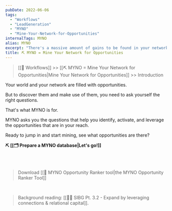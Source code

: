 ```yaml
---
pubDate: 2022-06-06
tags:
  - "Workflows"
  - "LeadGeneration"
  - "MYNO"
  - "Mine-Your-Network-for-Opportunities"
internalTags: MYNO
alias: MYNO
excerpt: "There's a massive amount of gains to be found in your network... so long as you know how to spot and leverage the opportunities. This workflow takes you through the process step by step."
title: ⛏️ MYNO = Mine Your Network for Opportunities
---
```


> [[🔁 Workflows]] >> [[⛏️ MYNO = Mine Your Network for Opportunities|Mine Your Network for Opportunities]] >> Introduction

Your world and your network are filled with opportunities.

But to discover them and make use of them, you need to ask yourself the right questions.

That's what MYNO is for.

MYNO asks you the questions that help you identify, activate, and leverage the opportunities that are in your reach.

Ready to jump in and start mining, see what opportunities are there?

**⛏️ [[🗂️ Prepare a MYNO database|Let's go!]]**

<br /> <br />

> Download [[🔧 MYNO Opportunity Ranker tool|the MYNO Opportunity Ranker Tool]]

<br />

> Background reading: [[👨‍🎓 SIBG Pt. 3.2 - Expand by leveraging connections & relational capital]].